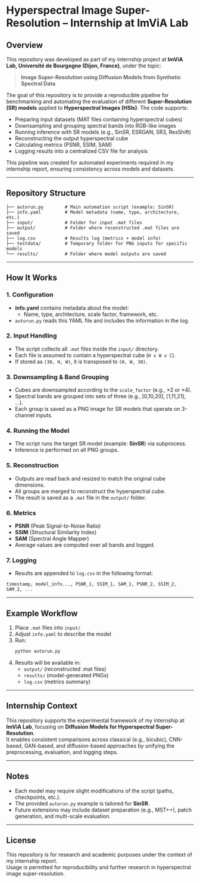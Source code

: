 # Hyperspectral Image Super-Resolution – Internship at ImViA Lab

## Overview

This repository was developed as part of my internship project at **ImViA Lab, Université de Bourgogne (Dijon, France)**, under the topic:

> **Image Super-Resolution using Diffusion Models from Synthetic Spectral Data**

The goal of this repository is to provide a reproducible pipeline for benchmarking and automating the evaluation of different **Super-Resolution (SR) models** applied to **Hyperspectral Images (HSIs)**. The code supports:
- Preparing input datasets (MAT files containing hyperspectral cubes)
- Downsampling and grouping spectral bands into RGB-like images
- Running inference with SR models (e.g., SinSR, ESRGAN, SR3, ResShift)
- Reconstructing the output hyperspectral cube
- Calculating metrics (PSNR, SSIM, SAM)
- Logging results into a centralized CSV file for analysis

This pipeline was created for automated experiments required in my internship report, ensuring consistency across models and datasets.

---

## Repository Structure

```
├── autorun.py        # Main automation script (example: SinSR)
├── info.yaml         # Model metadata (name, type, architecture, etc.)
├── input/            # Folder for input .mat files
├── output/           # Folder where reconstructed .mat files are saved
├── log.csv           # Results log (metrics + model info)
├── testdata/         # Temporary folder for PNG inputs for specific models
└── results/          # Folder where model outputs are saved
```

---

## How It Works

### 1. Configuration
- **info.yaml** contains metadata about the model:
  - Name, type, architecture, scale factor, framework, etc.
- `autorun.py` reads this YAML file and includes the information in the log.

### 2. Input Handling
- The script collects all `.mat` files inside the `input/` directory.
- Each file is assumed to contain a hyperspectral cube (`H x W x C`).
- If stored as `(30, H, W)`, it is transposed to `(H, W, 30)`.

### 3. Downsampling & Band Grouping
- Cubes are downsampled according to the `scale_factor` (e.g., ×2 or ×4).
- Spectral bands are grouped into sets of three (e.g., [0,10,20], [1,11,21], …).
- Each group is saved as a PNG image for SR models that operate on 3-channel inputs.

### 4. Running the Model
- The script runs the target SR model (example: **SinSR**) via subprocess.
- Inference is performed on all PNG groups.

### 5. Reconstruction
- Outputs are read back and resized to match the original cube dimensions.
- All groups are merged to reconstruct the hyperspectral cube.
- The result is saved as a `.mat` file in the `output/` folder.

### 6. Metrics
- **PSNR** (Peak Signal-to-Noise Ratio)
- **SSIM** (Structural Similarity Index)
- **SAM** (Spectral Angle Mapper)
- Average values are computed over all bands and logged.

### 7. Logging
- Results are appended to `log.csv` in the following format:

```
timestamp, model_info..., PSNR_1, SSIM_1, SAM_1, PSNR_2, SSIM_2, SAM_2, ...
```

---

## Example Workflow

1. Place `.mat` files into `input/`
2. Adjust `info.yaml` to describe the model
3. Run:
   ```bash
   python autorun.py
   ```
4. Results will be available in:
   - `output/` (reconstructed .mat files)
   - `results/` (model-generated PNGs)
   - `log.csv` (metrics summary)

---

## Internship Context

This repository supports the experimental framework of my internship at **ImViA Lab**, focusing on **Diffusion Models for Hyperspectral Super-Resolution**.  
It enables consistent comparisons across classical (e.g., bicubic), CNN-based, GAN-based, and diffusion-based approaches by unifying the preprocessing, evaluation, and logging steps.

---

## Notes
- Each model may require slight modifications of the script (paths, checkpoints, etc.).
- The provided `autorun.py` example is tailored for **SinSR**.
- Future extensions may include dataset preparation (e.g., MST++), patch generation, and multi-scale evaluation.

---

## License
This repository is for research and academic purposes under the context of my internship report.  
Usage is permitted for reproducibility and further research in hyperspectral image super-resolution.
